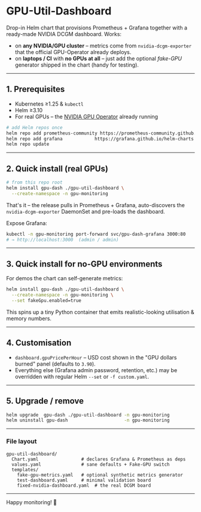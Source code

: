 # GPU-Util-Dashboard

Drop-in Helm chart that provisions Prometheus + Grafana together with a ready-made NVIDIA DCGM dashboard.
Works:
* on **any NVIDIA/GPU cluster** – metrics come from `nvidia-dcgm-exporter` that the official GPU-Operator already deploys.
* on **laptops / CI** with **no GPUs at all** – just add the optional *fake-GPU* generator shipped in the chart (handy for testing).

---
## 1. Prerequisites

* Kubernetes ≥1.25 & `kubectl`
* Helm ≥3.10
* For real GPUs – the [NVIDIA GPU Operator](https://github.com/NVIDIA/gpu-operator) already running

```bash
# add Helm repos once
helm repo add prometheus-community https://prometheus-community.github.io/helm-charts
helm repo add grafana            https://grafana.github.io/helm-charts
helm repo update
```

---
## 2. Quick install (real GPUs)
```bash
# from this repo root
helm install gpu-dash ./gpu-util-dashboard \
  --create-namespace -n gpu-monitoring
```
That's it – the release pulls in Prometheus + Grafana, auto-discovers the `nvidia-dcgm-exporter` DaemonSet
and pre-loads the dashboard.

Expose Grafana:
```bash
kubectl -n gpu-monitoring port-forward svc/gpu-dash-grafana 3000:80
# → http://localhost:3000  (admin / admin)
```

---
## 3. Quick install for **no-GPU environments**
For demos the chart can self-generate metrics:
```bash
helm install gpu-dash ./gpu-util-dashboard \
  --create-namespace -n gpu-monitoring \
  --set fakeGpu.enabled=true
```
This spins up a tiny Python container that emits realistic-looking utilisation & memory numbers.

---
## 4. Customisation
* `dashboard.gpuPricePerHour` – USD cost shown in the "GPU dollars burned" panel (defaults to `3.90`).
* Everything else (Grafana admin password, retention, etc.) may be overridden with regular Helm `--set` or `-f custom.yaml`.

---
## 5. Upgrade / remove
```bash
helm upgrade  gpu-dash ./gpu-util-dashboard -n gpu-monitoring          # upgrade
helm uninstall gpu-dash                     -n gpu-monitoring          # remove everything
```

---
### File layout
```
gpu-util-dashboard/
  Chart.yaml                # declares Grafana & Prometheus as deps
  values.yaml               # sane defaults + Fake-GPU switch
  templates/
    fake-gpu-metrics.yaml   # optional synthetic metrics generator
    test-dashboard.yaml     # minimal validation board
    fixed-nvidia-dashboard.yaml  # the real DCGM board
```

---
Happy monitoring! 🚀 